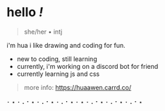 # hello *!*
> she/her • intj

i'm hua
i like drawing and coding for fun. 

- new to coding, still learning
- currently, i'm working on a discord bot for friend
- currently learning js and css


> more info:
> https://huaawen.carrd.co/

･ ⋆ ･ ⠄⠂⋆ ･ ⠄⠂⋆ ･ ⠄⠂⋆ ･ ⋆ ･ ⠄⠂⋆ ･ ⠄⠂⋆ ･ ⠄⠂⋆ 
